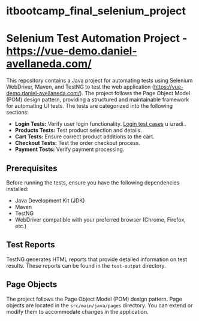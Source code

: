 # itbootcamp_final_selenium_project

# Selenium Test Automation Project -https://vue-demo.daniel-avellaneda.com/

This repository contains a Java project for automating tests using Selenium WebDriver, Maven, and TestNG to test the web application (https://vue-demo.daniel-avellaneda.com/). The project follows the Page Object Model (POM) design pattern, providing a structured and maintainable framework for automating UI tests. The tests are categorized into the following sections:

- **Login Tests:** Verify user login functionality. [Login test cases](https://github.com/staviti_link_do__fajla_gde_su_upisali_sve_test_caseve) u izradi..
- **Products Tests:** Test product selection and details.
- **Cart Tests:** Ensure correct product additions to the cart.
- **Checkout Tests:** Test the order checkout process.
- **Payment Tests:** Verify payment processing.

## Prerequisites

Before running the tests, ensure you have the following dependencies installed:

- Java Development Kit (JDK)
- Maven
- TestNG
- WebDriver compatible with your preferred browser (Chrome, Firefox, etc.)

## Test Reports

TestNG generates HTML reports that provide detailed information on test results. These reports can be found in the `test-output` directory.

## Page Objects

The project follows the Page Object Model (POM) design pattern. Page objects are located in the `src/main/java/pages` directory. You can extend or modify them to accommodate changes in the application.
